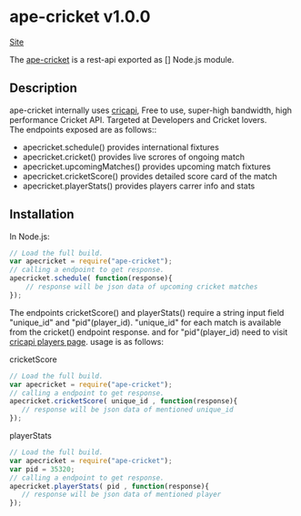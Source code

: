 # ape-cricket v1.0.0

[Site](http://apecricket.herokuapp.com/documentation#)

The [ape-cricket](http://apecricket.herokuapp.com/documentation#) is a rest-api exported as [] Node.js module.

## Description

ape-cricket internally uses [cricapi](http://www.cricapi.com/), Free to use, super-high bandwidth, high performance Cricket API. Targeted at Developers and Cricket lovers.<br>
 The endpoints exposed are as follows::

 * apecricket.schedule() provides international fixtures
 * apecricket.cricket() provides live scrores  of ongoing match 
 * apecricket.upcomingMatches() provides upcoming match fixtures 
 * apecricket.cricketScore() provides detailed score card of the match
 * apecricket.playerStats() provides players carrer info and stats

## Installation

In Node.js:
```js
// Load the full build. 
var apecricket = require("ape-cricket");
// calling a endpoint to get response.
apecricket.schedule( function(response){ 
    // response will be json data of upcoming cricket matches
});
```

The endpoints cricketScore() and playerStats() require a string input field "unique_id" and "pid"(player_id). "unique_id" for each match is available from the cricket() endpoint response. and for "pid"(player_id) need to visit [cricapi players page](http://www.cricapi.com/players/). usage is as follows:


cricketScore
 ```js
// Load the full build. 
var apecricket = require("ape-cricket");
// calling a endpoint to get response.
apecricket.cricketScore( unique_id , function(response){ 
    // response will be json data of mentioned unique_id
});
``` 

playerStats
 ```js
// Load the full build. 
var apecricket = require("ape-cricket");
var pid = 35320;
// calling a endpoint to get response.
apecricket.playerStats( pid , function(response){ 
    // response will be json data of mentioned player
});
```  
